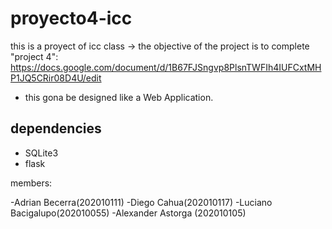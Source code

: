# proyecto4-icc
this is a proyect of icc class -> the objective of the project is to complete "project 4": https://docs.google.com/document/d/1B67FJSngvp8PlsnTWFIh4IUFCxtMHP1JQ5CRir08D4U/edit

- this gona be designed like a Web Application.

## dependencies
  - SQLite3
  - flask

members:

  -Adrian Becerra(202010111)
  -Diego Cahua(202010117)
  -Luciano Bacigalupo(202010055)
  -Alexander Astorga (202010105)

